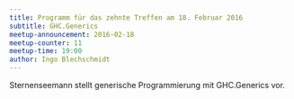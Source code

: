 ```yaml
---
title: Programm für das zehnte Treffen am 18. Februar 2016
subtitle: GHC.Generics
meetup-announcement: 2016-02-18
meetup-counter: 11
meetup-time: 19:00
author: Ingo Blechschmidt
---
```


Sternenseemann stellt generische Programmierung mit GHC.Generics vor.
